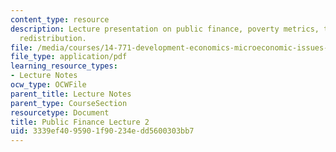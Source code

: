```yaml
---
content_type: resource
description: Lecture presentation on public finance, poverty metrics, taxation, and
  redistribution.
file: /media/courses/14-771-development-economics-microeconomic-issues-and-policy-models-fall-2008/3339ef4095901f90234edd5600303bb7_lec10.pdf
file_type: application/pdf
learning_resource_types:
- Lecture Notes
ocw_type: OCWFile
parent_title: Lecture Notes
parent_type: CourseSection
resourcetype: Document
title: Public Finance Lecture 2
uid: 3339ef40-9590-1f90-234e-dd5600303bb7
---
```

